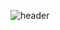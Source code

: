 ![header](https://capsule-render.vercel.app/api?type=transparent&height=300&section=header&text=Hello,%20I%20am%20Jungwon%20(Jane)%20Jang&fontSize=20&animation=twinkling&fontColor=FFCCF1)


<!--
**jwjang1/jwjang1** is a ✨ _special_ ✨ repository because its `README.md` (this file) appears on your GitHub profile.

Here are some ideas to get you started:

- 🔭 I’m currently working on ...
- 🌱 I’m currently learning ...
- 👯 I’m looking to collaborate on ...
- 🤔 I’m looking for help with ...
- 💬 Ask me about ...
- 📫 How to reach me: ...
- 😄 Pronouns: ...
- ⚡ Fun fact: ...
-->

